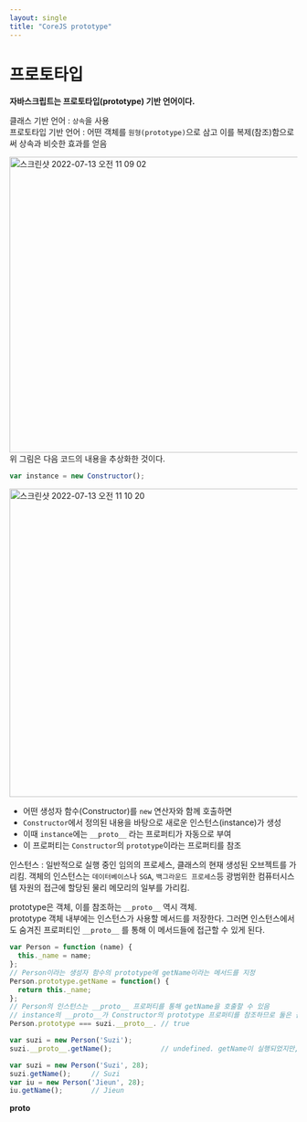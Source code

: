 ```yaml
---
layout: single
title: "CoreJS prototype"
---
```


# 프로토타입
**자바스크립트는 프로토타입(prototype) 기반 언어이다.**   

클래스 기반 언어 : `상속`을 사용    
프로토타입 기반 언어 : 어떤 객체를 `원형(prototype)`으로 삼고 이를 복제(참조)함으로써 상속과 비슷한 효과를 얻음    

<img width="518" alt="스크린샷 2022-07-13 오전 11 09 02" src="https://user-images.githubusercontent.com/84711115/178635877-d1e85858-f9ea-4f29-a9a6-33793af6d82e.png">
위 그림은 다음 코드의 내용을 추상화한 것이다.

```jsx
var instance = new Constructor();
```

<img width="540" alt="스크린샷 2022-07-13 오전 11 10 20" src="https://user-images.githubusercontent.com/84711115/178636028-ba9e940c-93e2-4693-a214-1a4cb97cdf3f.png">

- 어떤 생성자 함수(Constructor)를 `new` 연산자와 함께 호출하면
- `Constructor`에서 정의된 내용을 바탕으로 새로운 인스턴스(instance)가 생성
- 이때 `instance`에는 `__proto__` 라는 프로퍼티가 자동으로 부여
- 이 프로퍼티는 `Constructor`의 `prototype`이라는 프로퍼티를 참조    
    
인스턴스 : 일반적으로 실행 중인 임의의 프로세스, 클래스의 현재 생성된 오브젝트를 가리킴. 객체의 인스턴스는 `데이터베이스`나 `SGA`, `백그라운드 프로세스`등 광범위한 컴퓨터시스템 자원의 접근에 할당된 물리 메모리의 일부를 가리킴.

prototype은 객체, 이를 참조하는 `__proto__` 역시 객체.   
prototype 객체 내부에는 인스턴스가 사용할 메서드를 저장한다. 그러면 인스턴스에서도 숨겨진 프로퍼티인 `__proto__` 를 통해 이 메서드들에 접근할 수 있게 된다.    

```jsx
var Person = function (name) {
  this._name = name;
};
// Person이라는 생성자 함수의 prototype에 getName이라는 메서드를 지정
Person.prototype.getName = function() {
  return this._name;
};
// Person의 인스턴스는 __proto__ 프로퍼티를 통해 getName을 호출할 수 있음
// instance의 __proto__가 Constructor의 prototype 프로퍼티를 참조하므로 둘은 같은 객체를 바라봄
Person.prototype === suzi.__proto__. // true

var suzi = new Person('Suzi');
suzi.__proto__.getName();            // undefined. getName이 실행되었지만, this에 바인딩된 대상이 잘못 지정.
```

```jsx
var suzi = new Person('Suzi', 28);
suzi.getName();     // Suzi
var iu = new Person('Jieun', 28);
iu.getName();       // Jieun
```

__proto__ 
